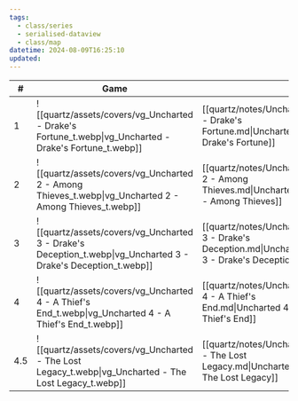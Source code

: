 ```yaml
---
tags:
  - class/series
  - serialised-dataview
  - class/map
datetime: 2024-08-09T16:25:10
updated: 
---
```

<!-- QueryToSerialize: table without id sequence as "#", embed(link(thumbnail)) as Game, file.link as ""  from #class/video-game where series = [[]] sort sequence -->
<!-- SerializedQuery: table without id sequence as "#", embed(link(thumbnail)) as Game, file.link as ""  from #class/video-game where series = [[]] sort sequence -->

| #   | Game                                                                                                           |                                                                                      |
| --- | -------------------------------------------------------------------------------------------------------------- | ------------------------------------------------------------------------------------ |
| 1   | ![[quartz/assets/covers/vg_Uncharted - Drake's Fortune_t.webp\|vg_Uncharted - Drake's Fortune_t.webp]]         | [[quartz/notes/Uncharted - Drake's Fortune.md\|Uncharted - Drake's Fortune]]         |
| 2   | ![[quartz/assets/covers/vg_Uncharted 2 - Among Thieves_t.webp\|vg_Uncharted 2 - Among Thieves_t.webp]]         | [[quartz/notes/Uncharted 2 - Among Thieves.md\|Uncharted 2 - Among Thieves]]         |
| 3   | ![[quartz/assets/covers/vg_Uncharted 3 - Drake's Deception_t.webp\|vg_Uncharted 3 - Drake's Deception_t.webp]] | [[quartz/notes/Uncharted 3 - Drake's Deception.md\|Uncharted 3 - Drake's Deception]] |
| 4   | ![[quartz/assets/covers/vg_Uncharted 4 - A Thief's End_t.webp\|vg_Uncharted 4 - A Thief's End_t.webp]]         | [[quartz/notes/Uncharted 4 - A Thief's End.md\|Uncharted 4 - A Thief's End]]         |
| 4.5 | ![[quartz/assets/covers/vg_Uncharted - The Lost Legacy_t.webp\|vg_Uncharted - The Lost Legacy_t.webp]]         | [[quartz/notes/Uncharted - The Lost Legacy.md\|Uncharted - The Lost Legacy]]         |
<!-- SerializedQuery END -->
